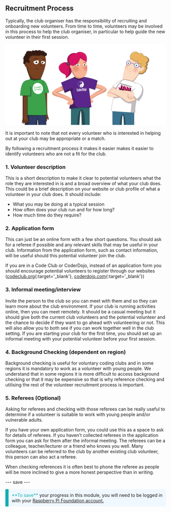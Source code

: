 ## Recruitment Process

Typically, the club organiser has the responsibility of recruiting and onboarding new volunteers. From time to time, volunteers may be involved in this process to help the club organiser, in particular to help guide the new volunteer in their first session.

![3 colunteers standing](images/2-RPF-Volunteers.png)

It is important to note that not every volunteer who is interested in helping out at your club may be appropriate or a match.

By following a recruitment process it makes it easier makes it easier to identify volunteers who are not a fit for the club.

### 1. Volunteer description


This is a short description to make it clear to potential volunteers what the role they are interested in is and a broad overview of what your club does. This could be a brief description on your website or club profile of what a volunteer in your club does. It should include:

* What you may be doing at a typical session
* How often does your club run and for how long?
* How much time do they require? 

### 2. Application form

This can just be an online form with a few short questions. You should ask for a referee if possible and any relevant skills that may be useful in your club. Information from the application form, such as contact information, will be useful should this potential volunteer join the club.

If you are in a Code Club or CoderDojo, instead of an application form you should encourage potential volunteers to register through our websites ([codeclub.org](https://codeclub.org){:target='_blank'}, [coderdojo.com](https://coderdojo.com){:target='_blank'})

### 3. Informal meeting/interview

Invite the person to the club so you can meet with them and so they can learn more about the club environment. If your club is running activities online, then you can meet remotely. It should be a casual meeting but it should give both the current club volunteers and the potential volunteer and the chance to decide if they want to go ahead with volunteering or not. This will also allow you to both see if you can work together well in the club setting. If you are starting your club for the first time, you should set up an informal meeting with your potential volunteer before your first session.

### 4. Background Checking (dependent on region)


Background checking is useful for voluntary coding clubs and in some regions it is mandatory to work as a volunteer with young people. We understand that in some regions it is more difficult to access background checking or that it may be expensive so that is why reference checking and utilising the rest of the volunteer recruitment process is important.

### 5. Referees (Optional)

Asking for referees and checking with those referees can be really useful to determine if a volunteer is suitable to work with young people and/or vulnerable adults. 

If you have your own application form, you could use this as a space to ask for details of referees. If you haven’t collected referees in the application form you can ask for them after the informal meeting. The referees can be a colleague, teacher/lecturer or a friend who knows you well. Many volunteers can be referred to the club by another existing club volunteer, this person can also act a referee.

When checking references it is often best to phone the referee as people will be more inclined to give a more honest perspective than in writing. 

--- save ---

<p style="border-left: solid; border-width:10px; border-color: #0faeb0; background-color: aliceblue; padding: 10px;">
<span style="color: #0faeb0">**To save**</span> your progress in this module, you will need to be logged in with your <a href="https://my.raspberrypi.org/login">Raspberry Pi Foundation account.</a>
</p>